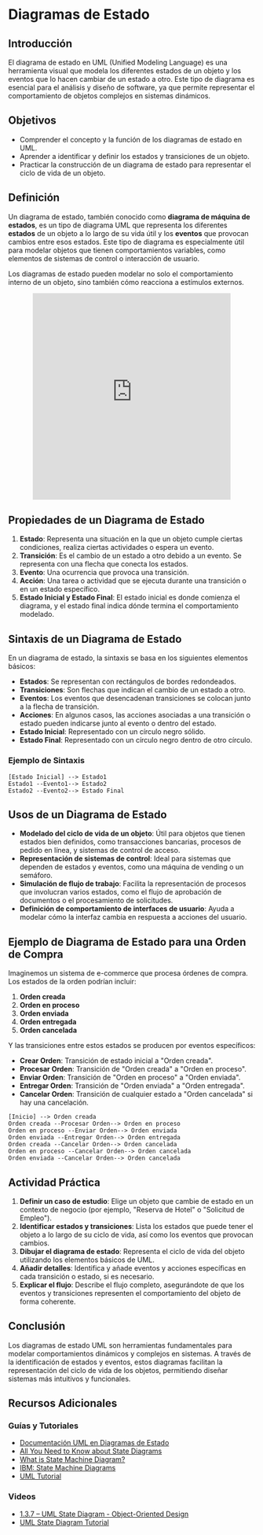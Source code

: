 # Diagramas de Estado

## Introducción

El diagrama de estado en UML (Unified Modeling Language) es una herramienta visual que modela los diferentes estados de un objeto y los eventos que lo hacen cambiar de un estado a otro. Este tipo de diagrama es esencial para el análisis y diseño de software, ya que permite representar el comportamiento de objetos complejos en sistemas dinámicos.

## Objetivos

- Comprender el concepto y la función de los diagramas de estado en UML.
- Aprender a identificar y definir los estados y transiciones de un objeto.
- Practicar la construcción de un diagrama de estado para representar el ciclo de vida de un objeto.

## Definición

Un diagrama de estado, también conocido como **diagrama de máquina de estados**, es un tipo de diagrama UML que representa los diferentes **estados** de un objeto a lo largo de su vida útil y los **eventos** que provocan cambios entre esos estados. Este tipo de diagrama es especialmente útil para modelar objetos que tienen comportamientos variables, como elementos de sistemas de control o interacción de usuario.

Los diagramas de estado pueden modelar no solo el comportamiento interno de un objeto, sino también cómo reacciona a estímulos externos.

<div align="center">

<iframe width="80%" height="420px" src="https://www.youtube.com/embed/_6TFVzBW7oo?si=odqnUpw8C1OxXaPL" title="YouTube video player" frameborder="0" allow="accelerometer; autoplay; clipboard-write; encrypted-media; gyroscope; picture-in-picture; web-share" referrerpolicy="strict-origin-when-cross-origin" allowfullscreen></iframe>

</div>

## Propiedades de un Diagrama de Estado

1. **Estado**: Representa una situación en la que un objeto cumple ciertas condiciones, realiza ciertas actividades o espera un evento.
2. **Transición**: Es el cambio de un estado a otro debido a un evento. Se representa con una flecha que conecta los estados.
3. **Evento**: Una ocurrencia que provoca una transición.
4. **Acción**: Una tarea o actividad que se ejecuta durante una transición o en un estado específico.
5. **Estado Inicial y Estado Final**: El estado inicial es donde comienza el diagrama, y el estado final indica dónde termina el comportamiento modelado.

## Sintaxis de un Diagrama de Estado

En un diagrama de estado, la sintaxis se basa en los siguientes elementos básicos:

- **Estados**: Se representan con rectángulos de bordes redondeados.
- **Transiciones**: Son flechas que indican el cambio de un estado a otro.
- **Eventos**: Los eventos que desencadenan transiciones se colocan junto a la flecha de transición.
- **Acciones**: En algunos casos, las acciones asociadas a una transición o estado pueden indicarse junto al evento o dentro del estado.
- **Estado Inicial**: Representado con un círculo negro sólido.
- **Estado Final**: Representado con un círculo negro dentro de otro círculo.

### Ejemplo de Sintaxis

```text
[Estado Inicial] --> Estado1
Estado1 --Evento1--> Estado2
Estado2 --Evento2--> Estado Final
```

## Usos de un Diagrama de Estado

- **Modelado del ciclo de vida de un objeto**: Útil para objetos que tienen estados bien definidos, como transacciones bancarias, procesos de pedido en línea, y sistemas de control de acceso.
- **Representación de sistemas de control**: Ideal para sistemas que dependen de estados y eventos, como una máquina de vending o un semáforo.
- **Simulación de flujo de trabajo**: Facilita la representación de procesos que involucran varios estados, como el flujo de aprobación de documentos o el procesamiento de solicitudes.
- **Definición de comportamiento de interfaces de usuario**: Ayuda a modelar cómo la interfaz cambia en respuesta a acciones del usuario.

## Ejemplo de Diagrama de Estado para una Orden de Compra

Imaginemos un sistema de e-commerce que procesa órdenes de compra. Los estados de la orden podrían incluir:

1. **Orden creada**
2. **Orden en proceso**
3. **Orden enviada**
4. **Orden entregada**
5. **Orden cancelada**

Y las transiciones entre estos estados se producen por eventos específicos:

- **Crear Orden**: Transición de estado inicial a "Orden creada".
- **Procesar Orden**: Transición de "Orden creada" a "Orden en proceso".
- **Enviar Orden**: Transición de "Orden en proceso" a "Orden enviada".
- **Entregar Orden**: Transición de "Orden enviada" a "Orden entregada".
- **Cancelar Orden**: Transición de cualquier estado a "Orden cancelada" si hay una cancelación.

```text
[Inicio] --> Orden creada
Orden creada --Procesar Orden--> Orden en proceso
Orden en proceso --Enviar Orden--> Orden enviada
Orden enviada --Entregar Orden--> Orden entregada
Orden creada --Cancelar Orden--> Orden cancelada
Orden en proceso --Cancelar Orden--> Orden cancelada
Orden enviada --Cancelar Orden--> Orden cancelada
```

## Actividad Práctica

1. **Definir un caso de estudio**: Elige un objeto que cambie de estado en un contexto de negocio (por ejemplo, "Reserva de Hotel" o "Solicitud de Empleo").
2. **Identificar estados y transiciones**: Lista los estados que puede tener el objeto a lo largo de su ciclo de vida, así como los eventos que provocan cambios.
3. **Dibujar el diagrama de estado**: Representa el ciclo de vida del objeto utilizando los elementos básicos de UML.
4. **Añadir detalles**: Identifica y añade eventos y acciones específicas en cada transición o estado, si es necesario.
5. **Explicar el flujo**: Describe el flujo completo, asegurándote de que los eventos y transiciones representen el comportamiento del objeto de forma coherente.

## Conclusión

Los diagramas de estado UML son herramientas fundamentales para modelar comportamientos dinámicos y complejos en sistemas. A través de la identificación de estados y eventos, estos diagramas facilitan la representación del ciclo de vida de los objetos, permitiendo diseñar sistemas más intuitivos y funcionales.

## Recursos Adicionales

### Guías y Tutoriales

- [Documentación UML en Diagramas de Estado](https://www.uml-diagrams.org/state-machine-diagrams.html)
- [All You Need to Know about State Diagrams](https://www.visual-paradigm.com/guide/uml-unified-modeling-language/about-state-diagrams/)
- [What is State Machine Diagram?](https://www.visual-paradigm.com/guide/uml-unified-modeling-language/what-is-state-machine-diagram/)
- [IBM: State Machine Diagrams](https://www.ibm.com/docs/en/rational-soft-arch/9.6.1?topic=diagrams-state-machine)
- [UML Tutorial](https://creately.com/diagram-type/uml)

### Videos

- [1.3.7 – UML State Diagram - Object-Oriented Design](https://www.youtube.com/watch?v=qICdYjJA-Ps)
- [UML State Diagram Tutorial](https://www.youtube.com/watch?v=iaX11vYFhZ4)